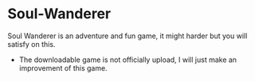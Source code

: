 # Soul-Wanderer
Soul Wanderer is an adventure and fun game, it might harder but you will satisfy on this.

- The downloadable game is not officially upload, I will just make an improvement of this game.
